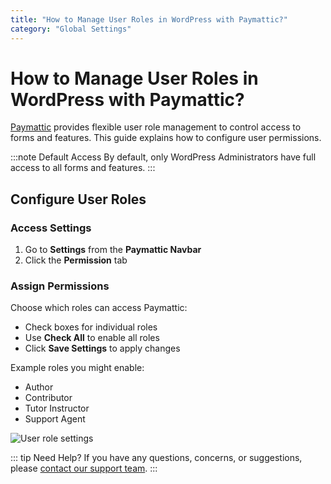 ```yaml
---
title: "How to Manage User Roles in WordPress with Paymattic?"
category: "Global Settings"
---
```


# How to Manage User Roles in WordPress with Paymattic?

[Paymattic](https://paymattic.com/) provides flexible user role management to control access to forms and features. This guide explains how to configure user permissions.

:::note Default Access
By default, only WordPress Administrators have full access to all forms and features.
:::

## Configure User Roles

### Access Settings

1. Go to **Settings** from the **Paymattic Navbar**
2. Click the **Permission** tab

### Assign Permissions

Choose which roles can access Paymattic:

- Check boxes for individual roles
- Use **Check All** to enable all roles
- Click **Save Settings** to apply changes

Example roles you might enable:
- Author
- Contributor
- Tutor Instructor
- Support Agent

![User role settings](/images/global-settings/how-to-manage-user-roles-in-wordpress-with-paymattic/Paymattic-admin-Permission-page-scaled.webp)

::: tip Need Help?
If you have any questions, concerns, or suggestions, please [contact our support team](https://wpmanageninja.com/support-tickets/).
:::